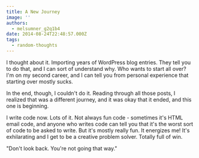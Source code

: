```yaml
---
title: A New Journey
image: ''
authors:
  - melsumner_g2q1b4
date: 2014-08-24T22:48:57.000Z
tags:
  - random-thoughts
---
```

I thought about it. Importing years of WordPress blog entries. They tell you to do that, and I can sort of understand why. Who wants to start all over? I'm on my second career, and I can tell you from personal experience that starting over mostly sucks.

In the end, though, I couldn't do it. Reading through all those posts, I realized that was a different journey, and it was okay that it ended, and this one is beginning.

I write code now. Lots of it. Not always fun code - sometimes it's HTML email code, and anyone who writes code can tell you that it's the worst sort of code to be asked to write. But it's mostly really fun. It energizes me! It's exhilarating and I get to be a creative problem solver. Totally full of win.

"Don't look back. You're not going that way."